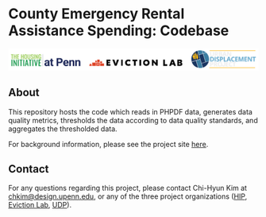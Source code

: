 # County Emergency Rental Assistance Spending: Codebase

![](project_logo.png)

## About

This repository hosts the code which reads in PHPDF data, generates data quality metrics, thresholds the data according to data quality standards, and aggregates the thresholded data.

For background information, please see the project site [here](https://housinginitiative.github.io/era-county-level-dataset-public/).

## Contact

For any questions regarding this project, please contact Chi-Hyun Kim at chkim@design.upenn.edu, or any of the three project organizations ([HIP](mailto:housinginitiative@design.upenn.edu), [Eviction Lab](mailto:info@evictionlab.org), [UDP](mailto:info@urbandisplacement.org)).